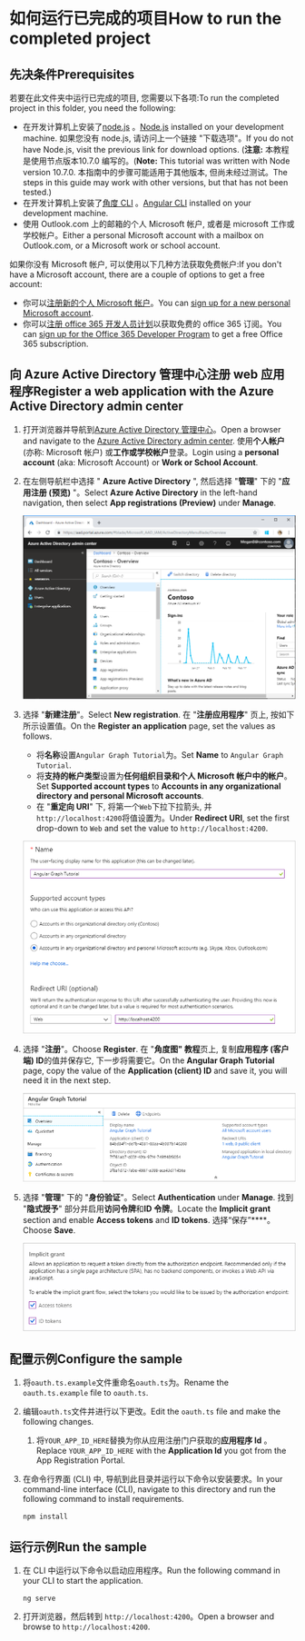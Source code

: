 # <a name="how-to-run-the-completed-project"></a><span data-ttu-id="38a5f-101">如何运行已完成的项目</span><span class="sxs-lookup"><span data-stu-id="38a5f-101">How to run the completed project</span></span>

## <a name="prerequisites"></a><span data-ttu-id="38a5f-102">先决条件</span><span class="sxs-lookup"><span data-stu-id="38a5f-102">Prerequisites</span></span>

<span data-ttu-id="38a5f-103">若要在此文件夹中运行已完成的项目, 您需要以下各项:</span><span class="sxs-lookup"><span data-stu-id="38a5f-103">To run the completed project in this folder, you need the following:</span></span>

- <span data-ttu-id="38a5f-104">在开发计算机上安装了[node.js](https://nodejs.org) 。</span><span class="sxs-lookup"><span data-stu-id="38a5f-104">[Node.js](https://nodejs.org) installed on your development machine.</span></span> <span data-ttu-id="38a5f-105">如果您没有 node.js, 请访问上一个链接 "下载选项"。</span><span class="sxs-lookup"><span data-stu-id="38a5f-105">If you do not have Node.js, visit the previous link for download options.</span></span> <span data-ttu-id="38a5f-106">(**注意:** 本教程是使用节点版本10.7.0 编写的。</span><span class="sxs-lookup"><span data-stu-id="38a5f-106">(**Note:** This tutorial was written with Node version 10.7.0.</span></span> <span data-ttu-id="38a5f-107">本指南中的步骤可能适用于其他版本, 但尚未经过测试。</span><span class="sxs-lookup"><span data-stu-id="38a5f-107">The steps in this guide may work with other versions, but that has not been tested.)</span></span>
- <span data-ttu-id="38a5f-108">在开发计算机上安装了[角度 CLI](https://cli.angular.io/) 。</span><span class="sxs-lookup"><span data-stu-id="38a5f-108">[Angular CLI](https://cli.angular.io/) installed on your development machine.</span></span>
- <span data-ttu-id="38a5f-109">使用 Outlook.com 上的邮箱的个人 Microsoft 帐户, 或者是 microsoft 工作或学校帐户。</span><span class="sxs-lookup"><span data-stu-id="38a5f-109">Either a personal Microsoft account with a mailbox on Outlook.com, or a Microsoft work or school account.</span></span>

<span data-ttu-id="38a5f-110">如果你没有 Microsoft 帐户, 可以使用以下几种方法获取免费帐户:</span><span class="sxs-lookup"><span data-stu-id="38a5f-110">If you don't have a Microsoft account, there are a couple of options to get a free account:</span></span>

- <span data-ttu-id="38a5f-111">你可以[注册新的个人 Microsoft 帐户](https://signup.live.com/signup?wa=wsignin1.0&rpsnv=12&ct=1454618383&rver=6.4.6456.0&wp=MBI_SSL_SHARED&wreply=https://mail.live.com/default.aspx&id=64855&cbcxt=mai&bk=1454618383&uiflavor=web&uaid=b213a65b4fdc484382b6622b3ecaa547&mkt=E-US&lc=1033&lic=1)。</span><span class="sxs-lookup"><span data-stu-id="38a5f-111">You can [sign up for a new personal Microsoft account](https://signup.live.com/signup?wa=wsignin1.0&rpsnv=12&ct=1454618383&rver=6.4.6456.0&wp=MBI_SSL_SHARED&wreply=https://mail.live.com/default.aspx&id=64855&cbcxt=mai&bk=1454618383&uiflavor=web&uaid=b213a65b4fdc484382b6622b3ecaa547&mkt=E-US&lc=1033&lic=1).</span></span>
- <span data-ttu-id="38a5f-112">你可以[注册 office 365 开发人员计划](https://developer.microsoft.com/office/dev-program)以获取免费的 office 365 订阅。</span><span class="sxs-lookup"><span data-stu-id="38a5f-112">You can [sign up for the Office 365 Developer Program](https://developer.microsoft.com/office/dev-program) to get a free Office 365 subscription.</span></span>

## <a name="register-a-web-application-with-the-azure-active-directory-admin-center"></a><span data-ttu-id="38a5f-113">向 Azure Active Directory 管理中心注册 web 应用程序</span><span class="sxs-lookup"><span data-stu-id="38a5f-113">Register a web application with the Azure Active Directory admin center</span></span>

1. <span data-ttu-id="38a5f-114">打开浏览器并导航到[Azure Active Directory 管理中心](https://aad.portal.azure.com)。</span><span class="sxs-lookup"><span data-stu-id="38a5f-114">Open a browser and navigate to the [Azure Active Directory admin center](https://aad.portal.azure.com).</span></span> <span data-ttu-id="38a5f-115">使用**个人帐户**(亦称: Microsoft 帐户) 或**工作或学校帐户**登录。</span><span class="sxs-lookup"><span data-stu-id="38a5f-115">Login using a **personal account** (aka: Microsoft Account) or **Work or School Account**.</span></span>

1. <span data-ttu-id="38a5f-116">在左侧导航栏中选择 " **Azure Active Directory** ", 然后选择 "**管理**" 下的 "**应用注册 (预览)** "。</span><span class="sxs-lookup"><span data-stu-id="38a5f-116">Select **Azure Active Directory** in the left-hand navigation, then select **App registrations (Preview)** under **Manage**.</span></span>

    ![<span data-ttu-id="38a5f-117">应用注册的屏幕截图</span><span class="sxs-lookup"><span data-stu-id="38a5f-117">A screenshot of the App registrations</span></span> ](/tutorial/images/aad-portal-app-registrations.png)

1. <span data-ttu-id="38a5f-118">选择 "**新建注册**"。</span><span class="sxs-lookup"><span data-stu-id="38a5f-118">Select **New registration**.</span></span> <span data-ttu-id="38a5f-119">在 "**注册应用程序**" 页上, 按如下所示设置值。</span><span class="sxs-lookup"><span data-stu-id="38a5f-119">On the **Register an application** page, set the values as follows.</span></span>

    - <span data-ttu-id="38a5f-120">将**名称**设置`Angular Graph Tutorial`为。</span><span class="sxs-lookup"><span data-stu-id="38a5f-120">Set **Name** to `Angular Graph Tutorial`.</span></span>
    - <span data-ttu-id="38a5f-121">将**支持的帐户类型**设置为**任何组织目录和个人 Microsoft 帐户中的帐户**。</span><span class="sxs-lookup"><span data-stu-id="38a5f-121">Set **Supported account types** to **Accounts in any organizational directory and personal Microsoft accounts**.</span></span>
    - <span data-ttu-id="38a5f-122">在 "**重定向 URI**" 下, 将第一个`Web`下拉下拉箭头, 并`http://localhost:4200`将值设置为。</span><span class="sxs-lookup"><span data-stu-id="38a5f-122">Under **Redirect URI**, set the first drop-down to `Web` and set the value to `http://localhost:4200`.</span></span>

    !["注册应用程序" 页的屏幕截图](/tutorial/images/aad-register-an-app.png)

1. <span data-ttu-id="38a5f-124">选择 "**注册**"。</span><span class="sxs-lookup"><span data-stu-id="38a5f-124">Choose **Register**.</span></span> <span data-ttu-id="38a5f-125">在 "**角度图" 教程**页上, 复制**应用程序 (客户端) ID**的值并保存它, 下一步将需要它。</span><span class="sxs-lookup"><span data-stu-id="38a5f-125">On the **Angular Graph Tutorial** page, copy the value of the **Application (client) ID** and save it, you will need it in the next step.</span></span>

    ![新应用注册的应用程序 ID 的屏幕截图](/tutorial/images/aad-application-id.png)

1. <span data-ttu-id="38a5f-127">选择 "**管理**" 下的 "**身份验证**"。</span><span class="sxs-lookup"><span data-stu-id="38a5f-127">Select **Authentication** under **Manage**.</span></span> <span data-ttu-id="38a5f-128">找到 "**隐式授予**" 部分并启用**访问令牌**和**ID 令牌**。</span><span class="sxs-lookup"><span data-stu-id="38a5f-128">Locate the **Implicit grant** section and enable **Access tokens** and **ID tokens**.</span></span> <span data-ttu-id="38a5f-129">选择“保存”\*\*\*\*。</span><span class="sxs-lookup"><span data-stu-id="38a5f-129">Choose **Save**.</span></span>

    ![隐式 grant 部分的屏幕截图](/tutorial/images/aad-implicit-grant.png)

## <a name="configure-the-sample"></a><span data-ttu-id="38a5f-131">配置示例</span><span class="sxs-lookup"><span data-stu-id="38a5f-131">Configure the sample</span></span>

1. <span data-ttu-id="38a5f-132">将`oauth.ts.example`文件重命名`oauth.ts`为。</span><span class="sxs-lookup"><span data-stu-id="38a5f-132">Rename the `oauth.ts.example` file to `oauth.ts`.</span></span>
1. <span data-ttu-id="38a5f-133">编辑`oauth.ts`文件并进行以下更改。</span><span class="sxs-lookup"><span data-stu-id="38a5f-133">Edit the `oauth.ts` file and make the following changes.</span></span>
    1. <span data-ttu-id="38a5f-134">将`YOUR_APP_ID_HERE`替换为你从应用注册门户获取的**应用程序 Id** 。</span><span class="sxs-lookup"><span data-stu-id="38a5f-134">Replace `YOUR_APP_ID_HERE` with the **Application Id** you got from the App Registration Portal.</span></span>
1. <span data-ttu-id="38a5f-135">在命令行界面 (CLI) 中, 导航到此目录并运行以下命令以安装要求。</span><span class="sxs-lookup"><span data-stu-id="38a5f-135">In your command-line interface (CLI), navigate to this directory and run the following command to install requirements.</span></span>

    ```Shell
    npm install
    ```

## <a name="run-the-sample"></a><span data-ttu-id="38a5f-136">运行示例</span><span class="sxs-lookup"><span data-stu-id="38a5f-136">Run the sample</span></span>

1. <span data-ttu-id="38a5f-137">在 CLI 中运行以下命令以启动应用程序。</span><span class="sxs-lookup"><span data-stu-id="38a5f-137">Run the following command in your CLI to start the application.</span></span>

    ```Shell
    ng serve
    ```

1. <span data-ttu-id="38a5f-138">打开浏览器，然后转到 `http://localhost:4200`。</span><span class="sxs-lookup"><span data-stu-id="38a5f-138">Open a browser and browse to `http://localhost:4200`.</span></span>